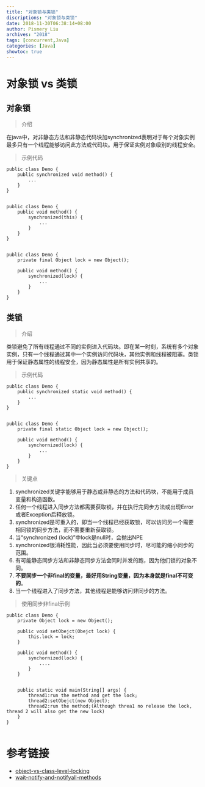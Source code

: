 ```yaml
---
title: "对象锁与类锁"
discriptions: "对象锁与类锁"
date: 2018-11-30T06:38:14+08:00
author: Pismery Liu
archives: "2018"
tags: [concurrent,Java]
categories: [Java]
showtoc: true
---
```

<!--more-->


# 对象锁 vs 类锁

## 对象锁

> 介绍

在java中，对非静态方法和非静态代码块加synchronized表明对于每个对象实例最多只有一个线程能够访问此方法或代码块。用于保证实例对象级别的线程安全。

> 示例代码

```
public class Demo {
    public synchronized void method() {
        ...
    }
}


public class Demo {
    public void method() {
        synchronized(this) {
            ...
        }
    }
}


public class Demo {
    private final Object lock = new Object();
    
    public void method() {
        synchronized(lock) {
            ...
        }
    }
}

```

## 类锁

> 介绍

类锁避免了所有线程通过不同的实例进入代码块。即在某一时刻，系统有多个对象实例，只有一个线程通过其中一个实例访问代码块，其他实例和线程被阻塞。类锁用于保证静态属性的线程安全，因为静态属性是所有实例共享的。

> 示例代码

```
public class Demo {
    public synchronized static void method() {
        ...
    }
}


public class Demo {
    private final static Object lock = new Object();
    
    public void method() {
        synchornized(lock) {
            ...
        }
    }
}
```

> 关键点

1. synchronized关键字能够用于静态或非静态的方法和代码块，不能用于成员变量和构造函数。
2. 任何一个线程进入同步方法都需要获取锁，并在执行完同步方法或出现Error或者Exception后释放锁。
3.  synchronized是可重入的，即当一个线程已经获取锁，可以访问另一个需要相同锁的同步方法，而不需要重新获取锁。
4.  当“synchronized (lock)”中lock是null时，会抛出NPE
5.  synchronized很消耗性能，因此当必须要使用同步时，尽可能的缩小同步的范围。
6.  有可能静态同步方法和非静态同步方法会同时并发的跑，因为他们锁的对象不同。
7.  **不要同步一个非final的变量，最好用String变量，因为本身就是final不可变的**。
8.  当一个线程进入了同步方法，其他线程是能够访问非同步的方法。



> 使用同步非final示例

```
public class Demo {
    private Object lock = new Object();
    
    public void setObejct(Obejct lock) {
        this.lock = lock;
    }
    
    public void method() {
        synchornized(lock) {
            ....
        }
    }
    
    
    public static void main(String[] args) {
        thread1:run the method and get the lock;
        thread2:setObejct(new Object);
        thread2:run the method;(Although threa1 no release the lock, thread 2 will also get the new lock)
    }
}


```

# 参考链接

- [object-vs-class-level-locking](https://howtodoinjava.com/java/multi-threading/object-vs-class-level-locking/)
- [wait-notify-and-notifyall-methods](https://howtodoinjava.com/java/multi-threading/wait-notify-and-notifyall-methods/)

